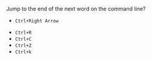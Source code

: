 Jump to the end of the next word on the command line?

+ `Ctrl+Right Arrow`
* `Ctrl+R`
* `Ctrl+C`
* `Ctrl+Z`
* `Ctrl+k`
